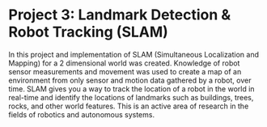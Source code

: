 # Project 3: Landmark Detection & Robot Tracking (SLAM)

In this project and implementation of SLAM (Simultaneous Localization and Mapping) for a 2 dimensional world was created.  Knowledge of robot sensor measurements and movement was used to create a map of an environment from only sensor and motion data gathered by a robot, over time. SLAM gives you a way to track the location of a robot in the world in real-time and identify the locations of landmarks such as buildings, trees, rocks, and other world features. This is an active area of research in the fields of robotics and autonomous systems.
